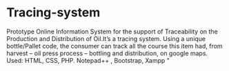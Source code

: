 # Tracing-system
Prototype Online Information System for the support of Traceability on the Production and Distribution of Oil.It’s a tracing system. Using a unique bottle/Pallet code, the consumer can track all the course this item had, from harvest – oil press process – bottling and distribution, on google maps. Used: HTML, CSS, PHP. Notepad++ , Bootstrap, Xampp "
